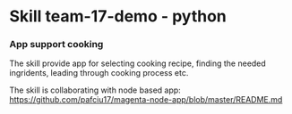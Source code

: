 # Skill team-17-demo - python

### App support cooking

The skill provide app for selecting cooking recipe, finding the needed ingridents, leading through cooking process etc.

The skill is collaborating with node based app: https://github.com/pafciu17/magenta-node-app/blob/master/README.md
